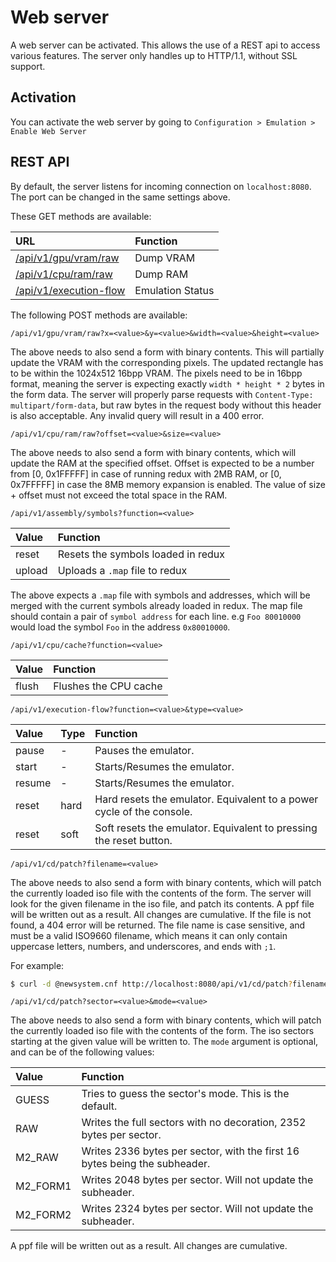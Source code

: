 # Web server

A web server can be activated. This allows the use of a REST api to access various features. The server only handles up to HTTP/1.1, without SSL support.

## Activation

You can activate the web server by going to `Configuration > Emulation > Enable Web Server`

## REST API

By default, the server listens for incoming connection on `localhost:8080`. The port can be changed in the same settings above.

These GET methods are available:

| URL | Function |
| :- | :- |
| [/api/v1/gpu/vram/raw](http://localhost:8080/api/v1/gpu/vram/raw) | Dump VRAM  |
| [/api/v1/cpu/ram/raw](http://localhost:8080/api/v1/cpu/ram/raw) | Dump RAM |
| [/api/v1/execution-flow](http://localhost:8080/api/v1/execution-flow) | Emulation Status |

The following POST methods are available:

`/api/v1/gpu/vram/raw?x=<value>&y=<value>&width=<value>&height=<value>`

The above needs to also send a form with binary contents. This will partially update the VRAM with the corresponding pixels. The updated rectangle has to be within the 1024x512 16bpp VRAM. The pixels need to be in 16bpp format, meaning the server is expecting exactly `width * height * 2` bytes in the form data. The server will properly parse requests with `Content-Type: multipart/form-data`, but raw bytes in the request body without this header is also acceptable. Any invalid query will result in a 400 error.

`/api/v1/cpu/ram/raw?offset=<value>&size=<value>`

The above needs to also send a form with binary contents, which will update the RAM at the specified offset. Offset is expected to be a number from [0, 0x1FFFFF] in case of running redux with 2MB RAM, or [0, 0x7FFFFF] in case the 8MB memory expansion is enabled. The value of size + offset must not exceed the total space in the RAM.

`/api/v1/assembly/symbols?function=<value>`

| Value | Function |
| :- | :- |
| reset | Resets the symbols loaded in redux |
| upload | Uploads a `.map` file to redux |

The above expects a `.map` file with symbols and addresses, which will be merged with the current symbols already loaded in redux. The map file should contain a pair of `symbol address` for each line. e.g `Foo 80010000` would load the symbol `Foo` in the address `0x80010000`.

`/api/v1/cpu/cache?function=<value>`

| Value | Function |
| :- | :- |
| flush | Flushes the CPU cache |

`/api/v1/execution-flow?function=<value>&type=<value>`

| Value | Type | Function |
| :- | :- | :- |
| pause | - | Pauses the emulator. |
| start | - | Starts/Resumes the emulator. |
| resume | - | Starts/Resumes the emulator. |
| reset | hard | Hard resets the emulator. Equivalent to a power cycle of the console. |
| reset | soft | Soft resets the emulator. Equivalent to pressing the reset button. |

`/api/v1/cd/patch?filename=<value>`

The above needs to also send a form with binary contents, which will patch the currently loaded iso file with the contents of the form. The server will look for the given filename in the iso file, and patch its contents. A ppf file will be written out as a result. All changes are cumulative. If the file is not found, a 404 error will be returned. The file name is case sensitive, and must be a valid ISO9660 filename, which means it can only contain uppercase letters, numbers, and underscores, and ends with `;1`.

For example:

```bash
$ curl -d @newsystem.cnf http://localhost:8080/api/v1/cd/patch?filename=SYSTEM.CNF;1
```

`/api/v1/cd/patch?sector=<value>&mode=<value>`

The above needs to also send a form with binary contents, which will patch the currently loaded iso file with the contents of the form. The iso sectors starting at the given value will be written to. The `mode` argument is optional, and can be of the following values:

| Value | Function |
| :- | :- |
| GUESS | Tries to guess the sector's mode. This is the default. |
| RAW | Writes the full sectors with no decoration, 2352 bytes per sector. |
| M2_RAW | Writes 2336 bytes per sector, with the first 16 bytes being the subheader. |
| M2_FORM1 | Writes 2048 bytes per sector. Will not update the subheader. |
| M2_FORM2 | Writes 2324 bytes per sector. Will not update the subheader. |

A ppf file will be written out as a result. All changes are cumulative.

